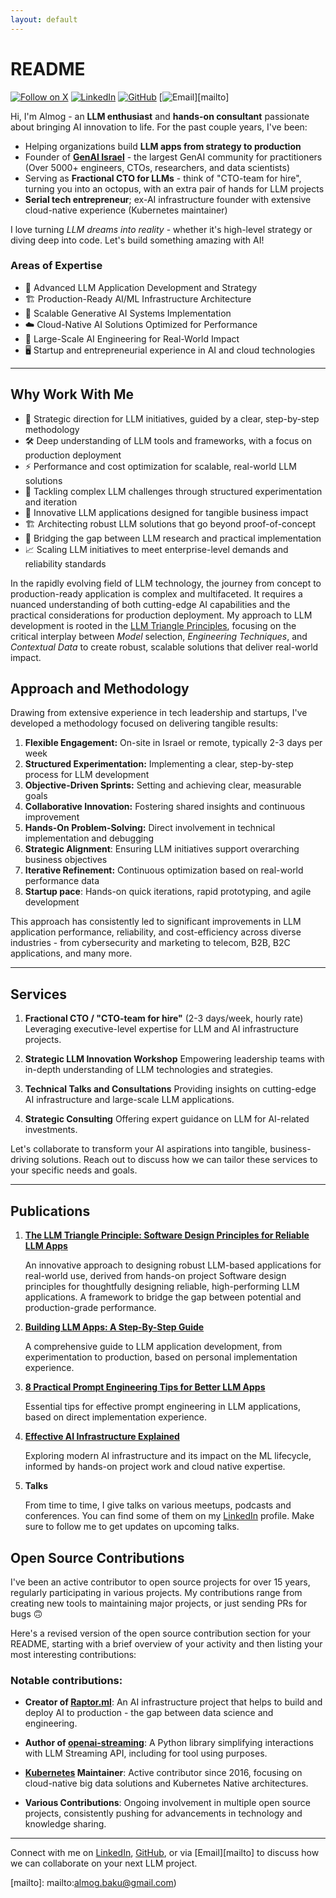 ```yaml
---
layout: default
---
```


# README

[![Follow on X](https://img.shields.io/badge/@AlmogBaku-000?style=for-the-badge&logo=x&logoColor=white)][x]
[![LinkedIn](https://img.shields.io/badge/LinkedIn-0077B5?style=for-the-badge&logo=linkedin&logoColor=white)][linkedin]
[![GitHub](https://img.shields.io/badge/GitHub-100000?style=for-the-badge&logo=github&logoColor=white)][github]
[![Email](https://img.shields.io/badge/Email-D14836?style=for-the-badge&logo=gmail&logoColor=white)][mailto]

Hi, I'm Almog - an **LLM enthusiast** and **hands-on consultant** passionate about bringing AI innovation to life. For
the past couple years, I've been:

- Helping organizations build **LLM apps from strategy to production**
- Founder of [**GenAI Israel**](https://llm.org.il) - the largest GenAI community for practitioners (Over 5000+
  engineers, CTOs, researchers, and data
  scientists)
- Serving as **Fractional CTO for LLMs** - think of "CTO-team for hire", turning you into an octopus, with
  an extra pair of hands for LLM projects
- **Serial tech entrepreneur**; ex-AI infrastructure founder with extensive cloud-native experience (Kubernetes
  maintainer)

I love turning *LLM dreams into reality* - whether it's high-level strategy or diving deep into code. Let's build
something amazing with AI!

### Areas of Expertise

- 🧠 Advanced LLM Application Development and Strategy
- 🏗️ Production-Ready AI/ML Infrastructure Architecture
- 🌟 Scalable Generative AI Systems Implementation
- ☁️ Cloud-Native AI Solutions Optimized for Performance
- 🚀 Large-Scale AI Engineering for Real-World Impact
- 🖥️ Startup and entrepreneurial experience in AI and cloud technologies

---

## Why Work With Me

- 🧭 Strategic direction for LLM initiatives, guided by a clear, step-by-step methodology
- 🛠️ Deep understanding of LLM tools and frameworks, with a focus on production deployment
- ⚡ Performance and cost optimization for scalable, real-world LLM solutions
- 🐛 Tackling complex LLM challenges through structured experimentation and iteration
- 🚀 Innovative LLM applications designed for tangible business impact
- 🏗️ Architecting robust LLM solutions that go beyond proof-of-concept
- 🔧 Bridging the gap between LLM research and practical implementation
- 📈 Scaling LLM initiatives to meet enterprise-level demands and reliability standards

In the rapidly evolving field of LLM technology, the journey from concept to production-ready application is complex and
multifaceted. It requires a nuanced understanding of both cutting-edge AI capabilities and the practical considerations
for production deployment. My approach to LLM development is rooted in the [LLM Triangle Principles][ltp], focusing on
the critical interplay between *Model* selection, *Engineering Techniques*, and *Contextual Data* to create robust,
scalable solutions that deliver real-world impact.

## Approach and Methodology

Drawing from extensive experience in tech leadership and startups, I've developed a methodology focused on delivering
tangible results:

1. **Flexible Engagement:** On-site in Israel or remote, typically 2-3 days per week
2. **Structured Experimentation:** Implementing a clear, step-by-step process for LLM development
3. **Objective-Driven Sprints:** Setting and achieving clear, measurable goals
4. **Collaborative Innovation:** Fostering shared insights and continuous improvement
5. **Hands-On Problem-Solving:** Direct involvement in technical implementation and debugging
6. **Strategic Alignment**: Ensuring LLM initiatives support overarching business objectives
7. **Iterative Refinement:** Continuous optimization based on real-world performance data
8. **Startup pace**: Hands-on quick iterations, rapid prototyping, and agile development

This approach has consistently led to significant improvements in LLM application performance, reliability, and
cost-efficiency across diverse industries - from cybersecurity and marketing to telecom, B2B, B2C applications, and many
more.

---

## Services

1. **Fractional CTO / "CTO-team for hire"** (2-3 days/week, hourly rate)
   Leveraging executive-level expertise for LLM and AI infrastructure projects.

2. **Strategic LLM Innovation Workshop**
   Empowering leadership teams with in-depth understanding of LLM technologies and strategies.

3. **Technical Talks and Consultations**
   Providing insights on cutting-edge AI infrastructure and large-scale LLM applications.

4. **Strategic Consulting**
   Offering expert guidance on LLM for AI-related investments.

Let's collaborate to transform your AI aspirations into tangible, business-driving solutions. Reach out to discuss how
we can tailor these services to your specific needs and goals.

---

## Publications

1. **[The LLM Triangle Principle: Software Design Principles for Reliable LLM Apps][ltp]**

   An innovative approach to designing robust LLM-based applications for real-world use, derived from hands-on project
   Software design principles for thoughtfully designing reliable, high-performing LLM applications. A framework to
   bridge the gap between potential and production-grade performance.

2. **[Building LLM Apps: A Step-By-Step Guide][llm-dev-proc]**

   A comprehensive guide to LLM application development, from experimentation to production, based on personal
   implementation experience.


3. **[8 Practical Prompt Engineering Tips for Better LLM Apps][le-tips]**

   Essential tips for effective prompt engineering in LLM applications, based on direct implementation experience.

4. **[Effective AI Infrastructure Explained][ft-platform]**

   Exploring modern AI infrastructure and its impact on the ML lifecycle, informed by hands-on project work and cloud
   native expertise.

5. **Talks**

   From time to time, I give talks on various meetups, podcasts and conferences. You can find some of them on my
   [LinkedIn][linkedin] profile. Make sure to follow me to get updates on upcoming talks.

## Open Source Contributions

I've been an active contributor to open source projects for over 15 years, regularly participating in various projects.
My contributions range from creating new tools to maintaining major projects, or just sending PRs for bugs 🙃

Here's a revised version of the open source contribution section for your README, starting with a brief overview of your
activity and then listing your most interesting contributions:

### Notable contributions:

- **Creator of [Raptor.ml](https://github.com/raptor-ml/raptor)**: An AI infrastructure project that helps to build and
  deploy AI to production - the gap between data science and engineering.

- **Author of [openai-streaming](https://github.com/AlmogBaku/openai-streaming)**: A Python library simplifying
  interactions with LLM Streaming API, including for tool using purposes.

- **[Kubernetes](https://kubernetes.io/) Maintainer**: Active contributor since 2016, focusing on cloud-native big data
  solutions and Kubernetes Native architectures.

- **Various Contributions**: Ongoing involvement in multiple open source projects, consistently pushing for advancements
  in technology and knowledge sharing.

---

Connect with me on [LinkedIn][linkedin], [GitHub][github], or via
[Email][mailto] to discuss how we can collaborate on your next LLM project.


[linkedin]: https://www.linkedin.com/in/almogbaku/

[github]: https://github.com/AlmogBaku

[x]: https://x.com/AlmogBaku
[mailto]: mailto:almog.baku@gmail.com)

[ltp]: https://towardsdatascience.com/the-llm-triangle-principles-to-architect-reliable-ai-apps-d3753dd8542e

[llm-dev-proc]: https://medium.com/@AlmogBaku/building-llm-apps-a-clear-step-by-step-guide-1fe1e6ef60fd

[le-tips]: https://medium.com/@AlmogBaku/8-practical-prompt-engineering-tips-for-better-llm-apps-430eef9b0950

[ft-platform]: https://towardsdatascience.com/effective-ai-infrastructure-or-why-feature-store-is-not-enough-3b6b47edcd35